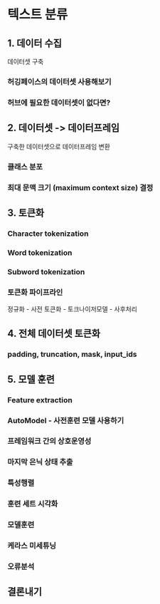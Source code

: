 # 텍스트 분류



## 1. 데이터 수집

데이터셋 구축



### 허깅페이스의 데이터셋 사용해보기



### 허브에 필요한 데이터셋이 없다면?





## 2. 데이터셋 -> 데이터프레임

구축한 데이터셋으로 데이터프레임 변환



### 클래스 분포



### 최대 문맥 크기 (maximum context size) 결정



## 3. 토큰화

### Character tokenization

### Word tokenization

### Subword tokenization



### 토큰화 파이프라인

정규화 - 사전 토큰화 - 토크나이저모델 - 사후처리



## 4. 전체 데이터셋 토큰화

### padding, truncation, mask, input_ids





## 5. 모델 훈련

### Feature extraction



### AutoModel - 사전훈련 모델 사용하기



### 프레임워크 간의 상호운영성



### 마지막 은닉 상태 추출



### 특성행렬



### 훈련 세트 시각화



### 모델훈련



### 케라스 미세튜닝



### 오류분석





## 결론내기

